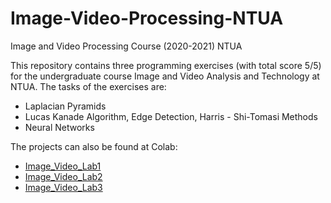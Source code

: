 # Image-Video-Processing-NTUA
Image and Video Processing Course (2020-2021) NTUA

This repository contains three programming exercises (with total score 5/5) for the undergraduate course Image and Video Analysis and Technology at NTUA. The tasks of the exercises are:
* Laplacian Pyramids 
* Lucas Kanade Algorithm, Edge Detection, Harris - Shi-Tomasi Methods
* Neural Networks

The projects can also be found at Colab:
*  [Image_Video_Lab1](https://colab.research.google.com/drive/1fjF5lBl0u_tHEuW4FZ_wepZS72r5sZxZ?usp=sharing)
*  [Image_Video_Lab2]()
*  [Image_Video_Lab3](https://colab.research.google.com/drive/1n2h3ls41hQPiGzTAw6d4VXryG0-fb8Q1?usp=sharing)
